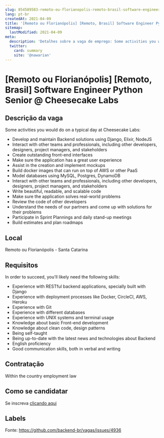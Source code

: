 ```yaml
---
slug: 854589583-remoto-ou-florianopolis-remoto-brasil-software-engineer-python-senior-at-cheesecake-labs
lang: pt-br
createdAt: 2021-04-09
title: '[Remoto ou Florianópolis] [Remoto, Brasil] Software Engineer Python Senior @ Cheesecake Labs - Vaga de Emprego'
sitemap:
  lastModified: 2021-04-09
meta:
  description: 'Detalhes sobre a vaga de emprego: Some activities you would do on a typical day at Cheesecake Labs: - Develop and maintain Backend solutions using Django, Elixir, NodeJS - Interact with other teams and professionals, including other developers, designers, project managers, and stakeholders - Create outstanding front-end interfaces - Make sure the application has a great user experience - Assist in the creation and implement mockups - Build docker images that can run on top of AWS or other PaaS - Model databases using MySQL, Postgres, DynamoDB - Interact with other teams and professionals, including other developers, designers, project managers, and stakeholders - Write beautiful, readable, and scalable code - Make sure the application solves real-world problems - Review the code of other developers - Understand the needs of our partners and come up with solutions for their problems - Participate in Sprint Plannings and daily stand-up meetings - Build estimates and plan roadmaps'
  twitter:
    card: summary
    site: '@nawarian'
---
```


# [Remoto ou Florianópolis] [Remoto, Brasil] Software Engineer Python Senior @ Cheesecake Labs

## Descrição da vaga

Some activities you would do on a typical day at Cheesecake Labs:
- Develop and maintain Backend solutions using Django, Elixir, NodeJS
- Interact with other teams and professionals, including other developers, designers, project managers, and stakeholders
- Create outstanding front-end interfaces
- Make sure the application has a great user experience
- Assist in the creation and implement mockups
- Build docker images that can run on top of AWS or other PaaS
- Model databases using MySQL, Postgres, DynamoDB
- Interact with other teams and professionals, including other developers, designers, project managers, and stakeholders
- Write beautiful, readable, and scalable code
- Make sure the application solves real-world problems
- Review the code of other developers
- Understand the needs of our partners and come up with solutions for their problems
- Participate in Sprint Plannings and daily stand-up meetings
- Build estimates and plan roadmaps

## Local

Remoto ou Florianópolis - Santa Catarina

## Requisitos

In order to succeed, you'll likely need the following skills:
- Experience with RESTful backend applications, specially built with Django
- Experience with deployment processes like Docker, CircleCI, AWS, Heroku
- Experience with Git
- Experience with different databases
- Experience with UNIX systems and terminal usage
- Knowledge about basic Front-end development 
- Knowledge about clean code, design patterns
- Being self-taught
- Being up-to-date with the latest news and technologies about Backend
- English proficiency
- Good communication skills, both in verbal and writing

## Contratação

Within the country employment law

## Como se candidatar

Se inscreva [clicando aqui](https://www.pyjobs.com.br/job/2427)

## Labels



Fonte: https://github.com/backend-br/vagas/issues/4936
